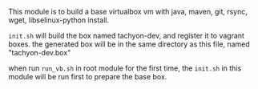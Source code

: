 This module is to build a base virtualbox vm with java, maven, git, rsync, wget, libselinux-python install. 

`init.sh` will build the box named tachyon-dev, and register it to vagrant boxes. 
the generated box will be in the same directory as this file, named "tachyon-dev.box"

when run `run_vb.sh` in root module for the first time, the `init.sh` in this module will be run first to prepare the base box.
